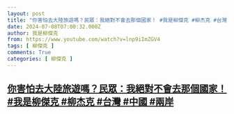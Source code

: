 ```yaml
---
layout: post
title: "你害怕去大陸旅遊嗎？民眾：我絕對不會去那個國家！ #我是柳傑克 #柳杰克 #台灣 #中國 #兩岸"
date: 2024-07-08T07:00:32.000Z
author: 我是柳傑克
from: https://www.youtube.com/watch?v=lnp9iImZGV4
tags: [ 柳傑克 ]
comments: True
categories: [ 柳傑克 ]
---
```

<!--1720422032000-->
[你害怕去大陸旅遊嗎？民眾：我絕對不會去那個國家！ #我是柳傑克 #柳杰克 #台灣 #中國 #兩岸](https://www.youtube.com/watch?v=lnp9iImZGV4)
------

<div>

</div>
